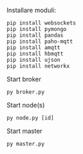 Installare moduli:
```
pip install websockets
pip install pymongo
pip install pandas
pip install paho-mqtt
pip install amqtt
pip install hbmqtt
pip install ujson
pip install networkx
```

Start broker
```
py broker.py
```
Start node(s)
```
py node.py [id]
```
Start master
```
py master.py
```
